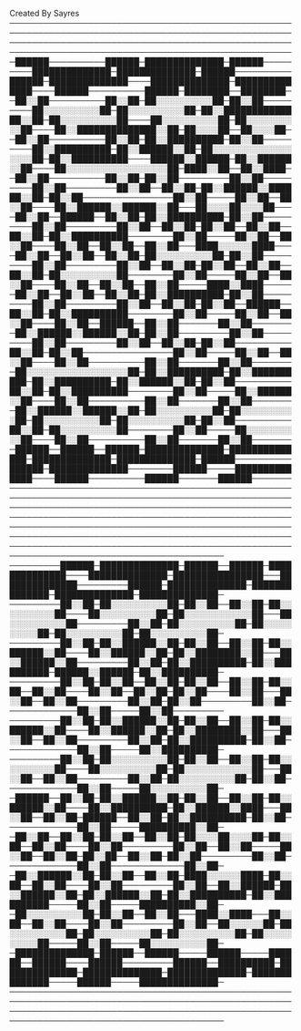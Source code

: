 Created By Sayres
────────────────────────────────────────────────────────────────────────────────────────────────────────────────────────────────────────────────────────────────────────────────────────────────────────
─██████──────────██████─██████████████─██████─────────██████████████─██████████████─██████──────────██████─██████████████────██████████████─██████████████────██████──────────██████─████████──████████─
─██░░██──────────██░░██─██░░░░░░░░░░██─██░░██─────────██░░░░░░░░░░██─██░░░░░░░░░░██─██░░██████████████░░██─██░░░░░░░░░░██────██░░░░░░░░░░██─██░░░░░░░░░░██────██░░██████████████░░██─██░░░░██──██░░░░██─
─██░░██──────────██░░██─██░░██████████─██░░██─────────██░░██████████─██░░██████░░██─██░░░░░░░░░░░░░░░░░░██─██░░██████████────██████░░██████─██░░██████░░██────██░░░░░░░░░░░░░░░░░░██─████░░██──██░░████─
─██░░██──────────██░░██─██░░██─────────██░░██─────────██░░██─────────██░░██──██░░██─██░░██████░░██████░░██─██░░██────────────────██░░██─────██░░██──██░░██────██░░██████░░██████░░██───██░░░░██░░░░██───
─██░░██──██████──██░░██─██░░██████████─██░░██─────────██░░██─────────██░░██──██░░██─██░░██──██░░██──██░░██─██░░██████████────────██░░██─────██░░██──██░░██────██░░██──██░░██──██░░██───████░░░░░░████───
─██░░██──██░░██──██░░██─██░░░░░░░░░░██─██░░██─────────██░░██─────────██░░██──██░░██─██░░██──██░░██──██░░██─██░░░░░░░░░░██────────██░░██─────██░░██──██░░██────██░░██──██░░██──██░░██─────████░░████─────
─██░░██──██░░██──██░░██─██░░██████████─██░░██─────────██░░██─────────██░░██──██░░██─██░░██──██████──██░░██─██░░██████████────────██░░██─────██░░██──██░░██────██░░██──██████──██░░██───────██░░██───────
─██░░██████░░██████░░██─██░░██─────────██░░██─────────██░░██─────────██░░██──██░░██─██░░██──────────██░░██─██░░██────────────────██░░██─────██░░██──██░░██────██░░██──────────██░░██───────██░░██───────
─██░░░░░░░░░░░░░░░░░░██─██░░██████████─██░░██████████─██░░██████████─██░░██████░░██─██░░██──────────██░░██─██░░██████████────────██░░██─────██░░██████░░██────██░░██──────────██░░██───────██░░██───────
─██░░██████░░██████░░██─██░░░░░░░░░░██─██░░░░░░░░░░██─██░░░░░░░░░░██─██░░░░░░░░░░██─██░░██──────────██░░██─██░░░░░░░░░░██────────██░░██─────██░░░░░░░░░░██────██░░██──────────██░░██───────██░░██───────
─██████──██████──██████─██████████████─██████████████─██████████████─██████████████─██████──────────██████─██████████████────────██████─────██████████████────██████──────────██████───────██████───────
────────────────────────────────────────────────────────────────────────────────────────────────────────────────────────────────────────────────────────────────────────────────────────────────────────
────────────────────────────────────────────────────────────────────────────────────────────────────────────────────────────────────────────────────────────────────────────────────────────
─────────██████─██████████████─██████──██████─██████████████────██████████████─████████████████───██████████████─────────██████─██████████████─██████████████─██████████████─██████████████─
─────────██░░██─██░░░░░░░░░░██─██░░██──██░░██─██░░░░░░░░░░██────██░░░░░░░░░░██─██░░░░░░░░░░░░██───██░░░░░░░░░░██─────────██░░██─██░░░░░░░░░░██─██░░░░░░░░░░██─██░░░░░░░░░░██─██░░░░░░░░░░██─
─────────██░░██─██░░██████░░██─██░░██──██░░██─██░░██████░░██────██░░██████░░██─██░░████████░░██───██░░██████░░██─────────██░░██─██░░██████████─██░░██████████─██████░░██████─██░░██████████─
─────────██░░██─██░░██──██░░██─██░░██──██░░██─██░░██──██░░██────██░░██──██░░██─██░░██────██░░██───██░░██──██░░██─────────██░░██─██░░██─────────██░░██─────────────██░░██─────██░░██─────────
─────────██░░██─██░░██████░░██─██░░██──██░░██─██░░██████░░██────██░░██████░░██─██░░████████░░██───██░░██──██░░██─────────██░░██─██░░██████████─██░░██─────────────██░░██─────██░░██████████─
─────────██░░██─██░░░░░░░░░░██─██░░██──██░░██─██░░░░░░░░░░██────██░░░░░░░░░░██─██░░░░░░░░░░░░██───██░░██──██░░██─────────██░░██─██░░░░░░░░░░██─██░░██─────────────██░░██─────██░░░░░░░░░░██─
─██████──██░░██─██░░██████░░██─██░░██──██░░██─██░░██████░░██────██░░██████████─██░░██████░░████───██░░██──██░░██─██████──██░░██─██░░██████████─██░░██─────────────██░░██─────██████████░░██─
─██░░██──██░░██─██░░██──██░░██─██░░░░██░░░░██─██░░██──██░░██────██░░██─────────██░░██──██░░██─────██░░██──██░░██─██░░██──██░░██─██░░██─────────██░░██─────────────██░░██─────────────██░░██─
─██░░██████░░██─██░░██──██░░██─████░░░░░░████─██░░██──██░░██────██░░██─────────██░░██──██░░██████─██░░██████░░██─██░░██████░░██─██░░██████████─██░░██████████─────██░░██─────██████████░░██─
─██░░░░░░░░░░██─██░░██──██░░██───████░░████───██░░██──██░░██────██░░██─────────██░░██──██░░░░░░██─██░░░░░░░░░░██─██░░░░░░░░░░██─██░░░░░░░░░░██─██░░░░░░░░░░██─────██░░██─────██░░░░░░░░░░██─
─██████████████─██████──██████─────██████─────██████──██████────██████─────────██████──██████████─██████████████─██████████████─██████████████─██████████████─────██████─────██████████████─
────────────────────────────────────────────────────────────────────────────────────────────────────────────────────────────────────────────────────────────────────────────────────────────

